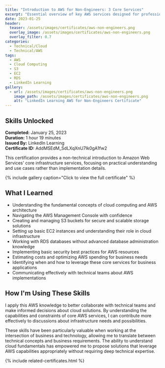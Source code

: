 ```yaml
---
title: "Introduction to AWS for Non-Engineers: 3 Core Services"
excerpt: "Essential overview of key AWS services designed for professionals who need cloud fundamentals without engineering complexity"
date: 2023-01-25
header:
  teaser: /assets/images/certificates/aws-non-engineers.png
  overlay_image: /assets/images/certificates/aws-non-engineers.png
  overlay_filter: 0.7
categories:
  - Technical/Cloud
  - Technical/AWS
tags:
  - AWS
  - Cloud Computing
  - S3
  - EC2
  - RDS
  - LinkedIn Learning
gallery:
  - url: /assets/images/certificates/aws-non-engineers.png
    image_path: /assets/images/certificates/aws-non-engineers.png
    alt: "LinkedIn Learning AWS for Non-Engineers Certificate"
---
```


## Skills Unlocked

**Completed:** January 25, 2023  
**Duration:** 1 hour 19 minutes  
**Issued By:** LinkedIn Learning  
**Certificate ID:** AddMSEdM_SdLXqXnU7Ik0gA1fw2

This certification provides a non-technical introduction to Amazon Web Services' core infrastructure services, focusing on practical understanding and use cases rather than implementation details.

{% include gallery caption="Click to view the full certificate" %}

## What I Learned

* Understanding the fundamental concepts of cloud computing and AWS architecture
* Navigating the AWS Management Console with confidence
* Creating and managing S3 buckets for secure and scalable storage solutions
* Setting up basic EC2 instances and understanding their role in cloud infrastructure
* Working with RDS databases without advanced database administration knowledge
* Implementing basic security best practices for AWS resources
* Estimating costs and optimizing AWS spending for business needs
* Identifying when and how to leverage these core services for business applications
* Communicating effectively with technical teams about AWS implementations

## How I'm Using These Skills

I apply this AWS knowledge to better collaborate with technical teams and make informed decisions about cloud solutions. By understanding the capabilities and constraints of core AWS services, I can contribute more effectively to discussions about infrastructure needs and possibilities.

These skills have been particularly valuable when working at the intersection of business and technology, allowing me to translate between technical concepts and business requirements. The ability to understand cloud fundamentals has empowered me to propose solutions that leverage AWS capabilities appropriately without requiring deep technical expertise.

{% include related-certificates.html %}